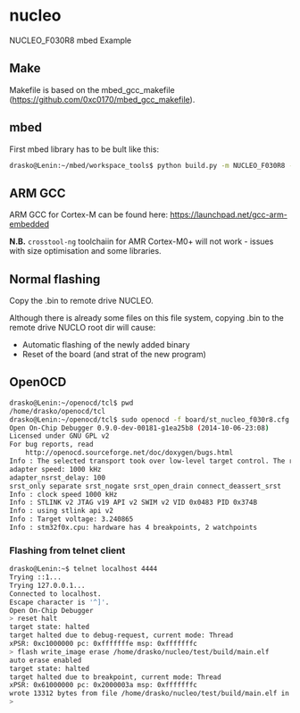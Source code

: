 # nucleo
NUCLEO_F030R8 mbed Example

## Make
Makefile is based on the mbed_gcc_makefile (https://github.com/0xc0170/mbed_gcc_makefile).

## mbed
First mbed library has to be bult like this:
```bash
drasko@Lenin:~/mbed/workspace_tools$ python build.py -m NUCLEO_F030R8 -t GCC_ARM
```

## ARM GCC
ARM GCC for Cortex-M can be found here: https://launchpad.net/gcc-arm-embedded

**N.B.** `crosstool-ng` toolchaiin for AMR Cortex-M0+ will not work - issues with size optimisation and some libraries.

## Normal flashing
Copy the <myProgram>.bin to remote drive NUCLEO.

Although there is already some files on this file system, copying <myProgram>.bin to the remote drive NUCLO root dir will cause:
* Automatic flashing of the newly added binary
* Reset of the board (and strat of the new program)

## OpenOCD
```bash
drasko@Lenin:~/openocd/tcl$ pwd
/home/drasko/openocd/tcl
drasko@Lenin:~/openocd/tcl$ sudo openocd -f board/st_nucleo_f030r8.cfg 
Open On-Chip Debugger 0.9.0-dev-00181-g1ea25b8 (2014-10-06-23:08)
Licensed under GNU GPL v2
For bug reports, read
	http://openocd.sourceforge.net/doc/doxygen/bugs.html
Info : The selected transport took over low-level target control. The results might differ compared to plain JTAG/SWD
adapter speed: 1000 kHz
adapter_nsrst_delay: 100
srst_only separate srst_nogate srst_open_drain connect_deassert_srst
Info : clock speed 1000 kHz
Info : STLINK v2 JTAG v19 API v2 SWIM v2 VID 0x0483 PID 0x374B
Info : using stlink api v2
Info : Target voltage: 3.240865
Info : stm32f0x.cpu: hardware has 4 breakpoints, 2 watchpoints
```
### Flashing from telnet client
```bash
drasko@Lenin:~$ telnet localhost 4444
Trying ::1...
Trying 127.0.0.1...
Connected to localhost.
Escape character is '^]'.
Open On-Chip Debugger
> reset halt
target state: halted
target halted due to debug-request, current mode: Thread 
xPSR: 0xc1000000 pc: 0xfffffffe msp: 0xfffffffc
> flash write_image erase /home/drasko/nucleo/test/build/main.elf
auto erase enabled
target state: halted
target halted due to breakpoint, current mode: Thread 
xPSR: 0x61000000 pc: 0x2000003a msp: 0xfffffffc
wrote 13312 bytes from file /home/drasko/nucleo/test/build/main.elf in 0.760248s (17.100 KiB/s)
> 
```


